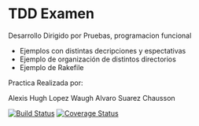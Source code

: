 TDD Examen
================

Desarrollo Dirigido por Pruebas,
programacion funcional

  * Ejemplos con distintas decripciones y espectativas 
  * Ejemplo de organización de distintos directorios
  * Ejemplo de Rakefile
  
  Practica Realizada por:
  
  Alexis Hugh Lopez Waugh
  Alvaro Suarez Chausson


<a href='https://travis-ci.org/alu0100204148/LPP_T_10_P10'>
<img src='https://travis-ci.org/alu0100204148/LPP_T_10_P10.svg?branch=master' alt='Build Status' /></a>

<a href='https://coveralls.io/r/alu0100204148/LPP_T_10_P10?branch=master'>
<img src='https://coveralls.io/repos/alu0100204148/LPP_T_10_P10/badge.png?branch=master' alt='Coverage Status' /></a>

